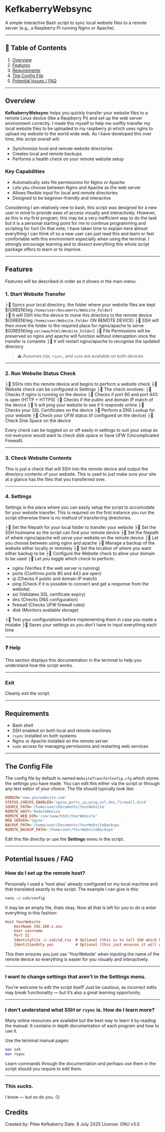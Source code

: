 # KefkaberryWebsync

A simple interactive Bash script to sync local website files to a remote server (e.g., a Raspberry Pi running Nginx or Apache).

---

## 📁 Table of Contents

1. [Overview](#overview)
2. [Features](#features)
3. [Requirements](#requirements)
4. [The Config File](#The-config-file)
5. [Potential Issues / FAQ](#potential-issues--faq)

---

##  Overview

**KefkaberryWebsync** helps you quickly transfer your website files to a remote Linux device (like a Raspberry Pi) and set up the web server environment correctly.
I made this myself to help me swiftly transfer my local website files to be uploaded to my raspberry pi which uses nginx to upload my website to the world wide web.
As I have developed this over time, this script overall will:

- Synchronize local and remote website directories
- Creates local and remote backups
- Performs a health check on your remote website setup

### Key Capabilities

- Automatically sets file permissions for Nginx or Apache
- Lets you choose between Nginx and Apache as the web server
- Allows flexible input for local and remote directories
- Designed to be beginner-friendly and interactive

Considering I am relatively new to bash, this script was designed for a new user in mind to provide ease of access visually and interactively. 
However, as this is my first program, this may be a very inefficient way to do the task but it is a personal starting point for me to continue programming and scripting for fun!
On that note, I have taken time to explain here almost everything I can think of so a new user can just read this and learn or feel comfortable with this environment especially when using the terminal. 
I strongly encourage learning and to dissect everything this whole script package offers to learn or to improve. 

---

##  Features

Features will be described in order as it shows in the main menu:

### 1. Start Website Transfer

├ Syncs your local directory, the folder where your website files are kept ${GREEN}(eg `/home/user/Documents/Website_Folder`)  
├ It will SSH into the device to move this directory to the remote device ${GREEN}(eg `/home/user/Website_Folder` ON REMOTE DEVICE)
├ SSH will then move the folder to the required place for nginx/apache to serve ${GREEN}(eg `var/www/html/Wesbite_Folder`)
├ File Permissions will be preserved so nginx and apache will function without interupption once the transfer is complete
├ It will restart nginx/apache to recognise the updated directory

> ⚠️ Assumes `SSH`, `rsync`, and `sudo` are available on both devices

---

### 2. Run Website Status Check

├ SSHs into the remote device and begins to perform a website check
├ Website check can be configured in Settings
├ The check involves:
├ Checks if nginx is running on the device 
├ Checks if port 80 and port 443 is open (HTTP + HTTPS)
├ Checks if the public and domain IP match of the device
├ It will ping your website to see if it responds online
├ Checks your SSL Certificates on the device
├ Perform a DNS Lookup for your website
├ Check your UFW status (if configured on the device)
├ Check Disk Space on the device

Every check can be toggled on or off easily in settings to suit your setup as not everyone would want to check disk space or have UFW (Uncomplicated Firewall).

---

### 3. Check Website Contents

This is just a check that will SSH into the remote device and output the directory contents of your website. 
This is used to just make sure your site at a glance has the files that you transferred over.

---

### 4. Settings

Settings is the place where you can easily setup the script to accomodate for your website transfer. This is required on the first instance you run the script otherwise there is no method of transferring directories.

├ Set the filepath for your local folder to transfer your website
├ Set the SSH hostname so the script can find your remote device
├ Set the filepath of where nginx/apache will serve your website on the remote device
├ Let you choose between using nginx and apache
├ Manage a backup of the website either locally or remotely
├ Set the location of where you want either backup to be
├ Configure the Website check to allow your domain to be used
├ Let you toggle which check to perform:

- nginx (Verifies if the web server is running)
- ports (Confirms ports 80 and 443 are open)
- ip (Checks if public and domain IP match)
- ping (Check if it is possible to connect and get a response from the website)
- ssl (Validates SSL certificate expiry)
- dns (Checks DNS configuration)
- firewall (Checks UFW firewall rules)
- disk (Monitors available storage)

├ Test your configurations before implementing them in case you made a mistake
├ Saves your settings so you don't have to input everything each time

---

### ❓ Help

This section displays this documentation in the terminal to help you understand how the script works.

---

###  Exit

Cleanly exit the script.

---

##  Requirements

- Bash shell
- SSH enabled on both local and remote machines
- `rsync` installed on both systems
- Nginx or Apache installed on the remote server
- `sudo` access for managing permissions and restarting web services

---

##  The Config File

The config file by default is named `WebsiteTransferConfig.cfg` which stores the settings you have made. You can edit this either via the script or through any text editor of your choice. The file should typically look like:

```ini
DOMAIN='www.yourwebsite.com'
STATUS_CHECKS_ENABLED='nginx,ports,ip,ping,ssl,dns,firewall,disk'
SOURCE_PATH='/home/user/Documents/YourWebsite'
REMOTE_HOST='RemoteDevice'
REMOTE_WEB_DIR='/var/www/html/YourWebsite'
WEB_SERVER='nginx'
BACKUP_PATH='/home/user/Documents/YourWebsiteBackups'
REMOTE_BACKUP_PATH='/home/user/YourWebsiteBackups'
```

Edit this file directly or use the **Settings** menu in the script.

---

##  Potential Issues / FAQ

###  How do I set up the remote host?

Personally I used a 'host alias' already configured on my local machine and that translated exactly to the script. The example I can give is this:

```bash
nano ~/.ssh/config
```

It may be an empty file, thats okay. Now all that is left for you to do is enter everything in this fashion:

```ini
Host YourWebsite
    HostName 192.168.x.xxx
    User username
    Port 22
    IdentityFile ~/.ssh/id_rsa  # Optional (this is to tell SSH which key to use when logging in, this is more secure but do research on this first)
    IdentitiesOnly yes          # Optional (this just ensures it will only use the key you specified above to prevent errors and enhances security)
```

This then ensures you just use 'YourWebsite' when inputing the name of the remote device so everything is easier for you visually and interactively.

---

###  I want to change settings that aren’t in the Settings menu.

You're welcome to edit the script itself! Just be cautious, as incorrect edits may break functionality — but it’s also a great learning opportunity.

---

###  I don’t understand what SSH or `rsync` is. How do I learn more?
Many online resources are available but the best way to learn it by reading the manual. It contains in depth documentation of each program and how to use it. 

Use the terminal manual pages:

```bash
man ssh
man rsync
```

Learn commands through the documentation and perhaps use them in the script should you require to edit them.

---

###  This sucks.

I know — but so do you. 😏

## Credits

Created by: Pilee Kefkaberry
Date: 8 July 2025
License: GNU v3.0
